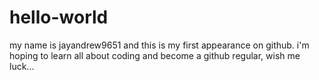 # hello-world

my name is jayandrew9651 and this is my first appearance on github.
i'm hoping to learn all about coding and become a github regular,
wish me luck...
